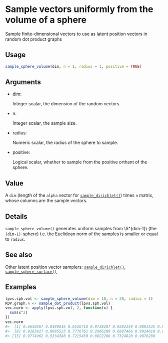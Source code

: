 # Sample vectors uniformly from the volume of a sphere

Sample finite-dimensional vectors to use as latent position vectors in
random dot product graphs

## Usage

``` r
sample_sphere_volume(dim, n = 1, radius = 1, positive = TRUE)
```

## Arguments

- dim:

  Integer scalar, the dimension of the random vectors.

- n:

  Integer scalar, the sample size.

- radius:

  Numeric scalar, the radius of the sphere to sample.

- positive:

  Logical scalar, whether to sample from the positive orthant of the
  sphere.

## Value

A `dim` (length of the `alpha` vector for
[`sample_dirichlet()`](https://r.igraph.org/reference/sample_dirichlet.md))
times `n` matrix, whose columns are the sample vectors.

## Details

`sample_sphere_volume()` generates uniform samples from \\S^{dim-1}\\
(the `(dim-1)`-sphere) i.e. the Euclidean norm of the samples is smaller
or equal to `radius`.

## See also

Other latent position vector samplers:
[`sample_dirichlet()`](https://r.igraph.org/reference/sample_dirichlet.md),
[`sample_sphere_surface()`](https://r.igraph.org/reference/sample_sphere_surface.md)

## Examples

``` r
lpvs.sph.vol <- sample_sphere_volume(dim = 10, n = 20, radius = 1)
RDP.graph.4 <- sample_dot_product(lpvs.sph.vol)
vec.norm <- apply(lpvs.sph.vol, 2, function(x) {
  sum(x^2)
})
vec.norm
#>  [1] 0.6650267 0.8489816 0.6526718 0.9728287 0.9282349 0.9893535 0.9137213
#>  [8] 0.9263927 0.8095525 0.7776761 0.2966209 0.6887466 0.9924810 0.9572308
#> [15] 0.9774962 0.9334388 0.7215450 0.8022286 0.7324820 0.9678280
```
